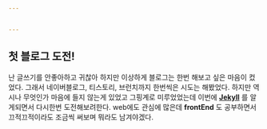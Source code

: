 ```yaml
---


---
```


## 첫 블로그 도전!

난 글쓰기를 안좋아하고 귀찮아 하지만 이상하게 블로그는 한번 해보고 싶은 마음이 컸었다. 그래서 네이버블로그, 티스토리, 브런치까지 한번씩은 시도는 해봤었다. 하지만 역시나 무엇인가 마음에 들지 않는게 있었고 그핑계로 미루었었는데 이번에  [**Jekyll**](https://jekyllrb.com/) 를 알게되면서 다시한번 도전해보려한다.
web에도 관심에 많은데 **frontEnd** 도 공부하면서 끄적끄적이라도 조금씩 써보며 뭐라도 남겨야겠다.


